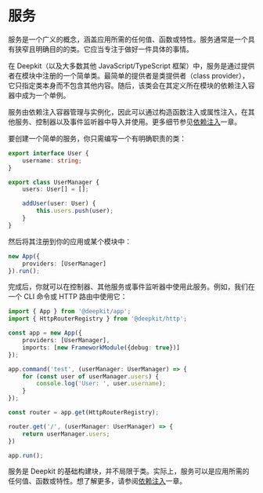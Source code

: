 # 服务


服务是一个广义的概念，涵盖应用所需的任何值、函数或特性。服务通常是一个具有狭窄且明确目的的类。它应当专注于做好一件具体的事情。

在 Deepkit（以及大多数其他 JavaScript/TypeScript 框架）中，服务是通过提供者在模块中注册的一个简单类。最简单的提供者是类提供者（class provider），它只指定类本身而不包含其他内容。随后，该类会在其定义所在模块的依赖注入容器中成为一个单例。

服务由依赖注入容器管理与实例化，因此可以通过构造函数注入或属性注入，在其他服务、控制器以及事件监听器中导入并使用。更多细节参见[依赖注入](../dependency-injection)一章。

要创建一个简单的服务，你只需编写一个有明确职责的类：


```typescript
export interface User {
    username: string;
}

export class UserManager {
    users: User[] = [];

    addUser(user: User) {
        this.users.push(user);
    }
}
```

然后将其注册到你的应用或某个模块中：

```typescript
new App({
    providers: [UserManager]
}).run();
```

完成后，你就可以在控制器、其他服务或事件监听器中使用此服务。例如，我们在一个 CLI 命令或 HTTP 路由中使用它：


```typescript
import { App } from '@deepkit/app';
import { HttpRouterRegistry } from '@deepkit/http';

const app = new App({
    providers: [UserManager],
    imports: [new FrameworkModule({debug: true})]
});

app.command('test', (userManager: UserManager) => {
    for (const user of userManager.users) {
        console.log('User: ', user.username);
    }
});

const router = app.get(HttpRouterRegistry);

router.get('/', (userManager: UserManager) => {
    return userManager.users;
})

app.run();
```

服务是 Deepkit 的基础构建块，并不局限于类。实际上，服务可以是应用所需的任何值、函数或特性。想了解更多，请参阅[依赖注入](../dependency-injection)一章。